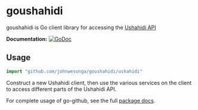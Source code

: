 goushahidi
==========

goushahidi is Go client library for accessing the [Ushahidi API][]

**Documentation:** [![GoDoc](https://godoc.org/github.com/johnwesonga/goushahidi/ushahidi?status.png)](https://godoc.org/github.com/johnwesonga/goushahidi/ushahidi)



## Usage ##

```go
import "github.com/johnwesonga/goushahidi/ushahidi"
```

Construct a new Ushahidi client, then use the various services on the client to
access different parts of the Ushahidi API.



For complete usage of go-github, see the full [package docs][].

[Ushahidi API]: https://wiki.ushahidi.com/display/WIKI/Ushahidi+3.x+REST+API
[goauth2]: https://code.google.com/p/goauth2/
[goauth2 docs]: http://godoc.org/code.google.com/p/goauth2/oauth
[personal API token]: https://github.com/blog/1509-personal-api-tokens
[package docs]: http://godoc.org/github.com/johnwesonga/goushahidi/ushahidi